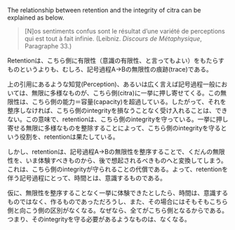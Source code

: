 The relationship between retention and the integrity of citra can be explained as below.

> [N]os sentiments confus sont le résultat d’une variété de perceptions qui est tout à fait infinie. (Leibniz. *Discours de Métaphysique*, Paragraphe 33.)

Retentionは、こちら側に有限性（意識の有限性、と言ってもよい）をもたらすものというよりも、むしろ、記号過程A->Bの無限性の痕跡(trace)である。

上の引用にあるような知覚(Perception)、あるいは広く言えば記号過程一般においては、無限に多様なものが、こちら側(citra)に一挙に押し寄せてくる。この無限性は、こちら側の能力＝容量(capacity)を超過している。したがって、それを整序しなければ、こちら側のintegrityを損なうことなく受け入れることは、できない。この意味で、retentionは、こちら側のintegrityを守っている。一挙に押し寄せる無限に多様なものを整除することによって、こちら側のintegrityを守るという役割を、retentionは果たしている。

しかし、retentionは、記号過程A->Bの無限性を整序することで、くだんの無限性を、いま体験すべきものから、後で想起されるべきものへと変換してしまう。これは、こちら側のintegrityが守られることの代償である。よって、retentionを伴う記号過程にとって、時間とは、意識するものである。

仮に、無限性を整序することなく一挙に体験できたとしたら、時間は、意識するものではなく、作るものであっただろうし、また、その場合にはそもそもこちら側と向こう側の区別がなくなる。なぜなら、全てがこちら側となるからである。つまり、そのintegrityを守る必要があるようなものは、なくなる。
